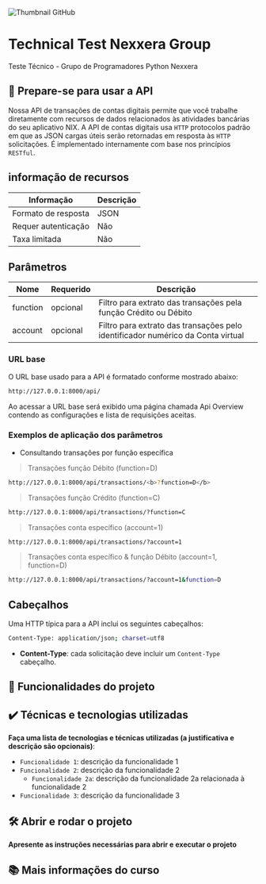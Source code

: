 ![Thumbnail GitHub](https://user-images.githubusercontent.com/8989346/123303345-171fc980-d4f4-11eb-84ae-cb0e49bfb126.png)

# Technical Test Nexxera Group

Teste Técnico - Grupo de Programadores Python Nexxera

## 🔗 Prepare-se para usar a API

Nossa API de transações de contas digitais permite que você trabalhe diretamente com recursos de dados 
relacionados às atividades bancárias do seu aplicativo NIX. A API de contas digitais usa `HTTP` protocolos padrão em que as JSON cargas úteis serão retornadas em resposta às `HTTP` solicitações. É implementado internamente com base nos princípios `RESTful`.

## informação de recursos

| Informação | Descrição |
| ------------------- | ------------------- |
| Formato de resposta | JSON |
| Requer autenticação | Não |
| Taxa limitada | Não |


## Parâmetros

| Nome | Requerido | Descrição |
| ------------------- | ------------------- | ------------------- |
| function | opcional | Filtro para extrato das transações pela função Crédito ou Débito |
| account | opcional | Filtro para extrato das transações pelo identificador numérico da Conta virtual |

### URL base

O URL base usado para a API é formatado conforme mostrado abaixo:

```bash
http://127.0.0.1:8000/api/
```

Ao acessar a URL base será exibido uma página chamada Api Overview contendo as configurações e lista de requisições aceitas.

### Exemplos de aplicação dos parâmetros

- Consultando transações por função específica

> Transações função Débito (function=D)
```bash
http://127.0.0.1:8000/api/transactions/<b>?function=D</b>
```
> Transações função Crédito (function=C)
```bash
http://127.0.0.1:8000/api/transactions/?function=C
```

> Transações conta específico (account=1)
```bash
http://127.0.0.1:8000/api/transactions/?account=1
```

> Transações conta específico & função Débito (account=1, function=D)
```bash
http://127.0.0.1:8000/api/transactions/?account=1&function=D
```

## Cabeçalhos

Uma HTTP típica para a API inclui os seguintes cabeçalhos:

```bash
Content-Type: application/json; charset=utf8
```

- <b>Content-Type</b>: cada solicitação deve incluir um `Content-Type` cabeçalho.

## 🔨 Funcionalidades do projeto

## ✔️ Técnicas e tecnologias utilizadas

**Faça uma lista de tecnologias e técnicas utilizadas (a justificativa e descrição são opcionais)**:

- `Funcionalidade 1`: descrição da funcionalidade 1
- `Funcionalidade 2`: descrição da funcionalidade 2
    - `Funcionalidade 2a`: descrição da funcionalidade 2a relacionada à funcionalidade 2
- `Funcionalidade 3`: descrição da funcionalidade 3

## 🛠️ Abrir e rodar o projeto

**Apresente as instruções necessárias para abrir e executar o projeto**

## 📚 Mais informações do curso